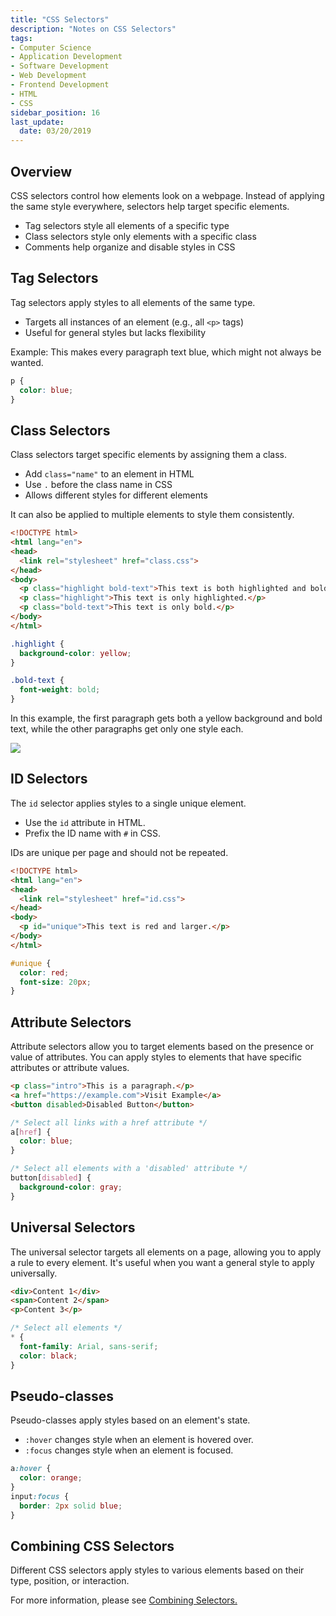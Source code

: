 ```yaml
---
title: "CSS Selectors"
description: "Notes on CSS Selectors"
tags:
- Computer Science
- Application Development
- Software Development
- Web Development
- Frontend Development
- HTML
- CSS
sidebar_position: 16
last_update:
  date: 03/20/2019
---
```



## Overview

CSS selectors control how elements look on a webpage. Instead of applying the same style everywhere, selectors help target specific elements.  

- Tag selectors style all elements of a specific type  
- Class selectors style only elements with a specific class  
- Comments help organize and disable styles in CSS  

## Tag Selectors  

Tag selectors apply styles to all elements of the same type.  

- Targets all instances of an element (e.g., all `<p>` tags)  
- Useful for general styles but lacks flexibility  

Example: This makes every paragraph text blue, which might not always be wanted.  

```css
p {
  color: blue;
}
```

## Class Selectors  

Class selectors target specific elements by assigning them a class.  

- Add `class="name"` to an element in HTML  
- Use `.` before the class name in CSS  
- Allows different styles for different elements  

It can also be applied to multiple elements to style them consistently. 

```html title="index.html"
<!DOCTYPE html>
<html lang="en">
<head>
  <link rel="stylesheet" href="class.css">
</head>
<body>
  <p class="highlight bold-text">This text is both highlighted and bold.</p>
  <p class="highlight">This text is only highlighted.</p>
  <p class="bold-text">This text is only bold.</p>
</body>
</html>
```

```css title="class.css"
.highlight {
  background-color: yellow;
}

.bold-text {
  font-weight: bold;
}
```

In this example, the first paragraph gets both a yellow background and bold text, while the other paragraphs get only one style each.

<div class="img-center"> 

![](/img/docs/Screenshot-2025-03-30-232604.png)

</div>


## ID Selectors  

The `id` selector applies styles to a single unique element.

- Use the `id` attribute in HTML.
- Prefix the ID name with `#` in CSS.

IDs are unique per page and should not be repeated.

```html title="index.html"
<!DOCTYPE html>
<html lang="en">
<head>
  <link rel="stylesheet" href="id.css">
</head>
<body>
  <p id="unique">This text is red and larger.</p>
</body>
</html>
```

```css title="id.css"
#unique { 
  color: red; 
  font-size: 20px; 
}
```

## Attribute Selectors

Attribute selectors allow you to target elements based on the presence or value of attributes. You can apply styles to elements that have specific attributes or attribute values.

```html
<p class="intro">This is a paragraph.</p>
<a href="https://example.com">Visit Example</a>
<button disabled>Disabled Button</button>
```

```css
/* Select all links with a href attribute */
a[href] {
  color: blue;
}

/* Select all elements with a 'disabled' attribute */
button[disabled] {
  background-color: gray;
}
```

## Universal Selectors

The universal selector targets all elements on a page, allowing you to apply a rule to every element. It's useful when you want a general style to apply universally.

```html
<div>Content 1</div>
<span>Content 2</span>
<p>Content 3</p>
```

```css
/* Select all elements */
* {
  font-family: Arial, sans-serif;
  color: black;
}
```

## Pseudo-classes

Pseudo-classes apply styles based on an element's state.

- `:hover` changes style when an element is hovered over.
- `:focus` changes style when an element is focused.

```css
a:hover {
  color: orange;
}
input:focus {
  border: 2px solid blue;
}
```


## Combining CSS Selectors

Different CSS selectors apply styles to various elements based on their type, position, or interaction.

For more information, please see [Combining Selectors.](/docs/021-Software-Engineering/009-Web-Development/002-HTML-CSS/017-Combining-Selectors.md)